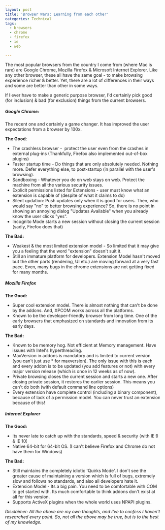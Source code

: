 ```yaml
---
layout: post
title: 'Browser Wars: Learning from each other'
categories: Technical
tags:
  - browsers
  - chrome
  - firefox
  - ie
  - web

---
```


The most popular browsers from the country I come from (where Mac is rare) are Google Chrome, Mozilla Firefox &amp; Microsoft Internet Explorer. Like any other browser, these all have the same goal - to make browsing experience richer &amp; better. Yet, there are a lot of differences in their ways and some are better than other in some ways.

If I ever have to make a generic purpose browser, I'd certainly pick good (for inclusion) &amp; bad (for exclusion) things from the current browsers.
<h5>Google Chrome:</h5>
The recent one and certainly a game changer. It has improved the user expectations from a browser by 100x.

<strong>The Good</strong>:
<ul>
	<li>The crashless browser -  protect the user even from the crashes in external plug-ins (Thankfully, Firefox also implemented out-of-box plugins)</li>
	<li>Faster startup time - Do things that are only absolutely needed. Nothing more. Defer everything else, to post-startup (in parallel with the user's browsing).</li>
	<li>Sandboxing - Whatever you do on web stays on web. Protect the machine from all the various security issues.</li>
	<li>Explicit permissions listed for Extensions - user must know what an extension is capable of (despite of what it claims to do)</li>
	<li>Silent updation: Push updates only when it is good for users. Then, who would say "no" to better browsing experience? So, there is no point in showing an annoying dialog "Updates Available" when you already know the user clicks "yes".</li>
	<li>Incognito Mode starts a new session without closing the current session (sadly, Firefox does that)</li>
</ul>
<strong>The Bad: </strong>
<ul>
	<li>Weakest &amp; the most limited extension model - So limited that it may give you a feeling that the word "extension" doesn't suit it.</li>
	<li>Still an immature platform for developers. Extension Model hasn't moved but the other parts (rendering, UI etc.) are moving forward at a very fast pace. Even, many bugs in the chrome extensions are not getting fixed for many months.</li>
</ul>
<h5>Mozilla Firefox</h5>
<strong>The Good:</strong>
<ul>
	<li>Super cool extension model. There is almost nothing that can't be done by the addons. And, XPCOM works across all the platforms.</li>
	<li>Known to be the developer-friendly browser from long time. One of the early browsers that emphasized on standards and innovation from its early days.</li>
</ul>
<strong>The Bad:</strong>
<ul>
	<li>Known to be memory hog. Not efficient at Memory management. Have issues with Intel's hyperthreading.</li>
	<li>MaxVersion in addons is mandatory and is limited to current version (you can't just use * for maxversion). The only issue with this is each and every addon is to be updated (you add features or not) with every major version release (which is once in 12 weeks as of now).</li>
	<li>Private browsing closes the current session and starts a new one. After closing private session, it restores the earlier session. This means you can't do both (with default command line options)</li>
	<li>Every extension have complete control (including a binary component), because of lack of a permission model. You can never trust an extension because of this!</li>
</ul>
<h5>Internet Explorer</h5>
<strong>The Good:</strong>
<ul>
	<li>Its never late to catch up with the standards, speed &amp; security (with IE 9 &amp; IE 10)</li>
	<li>Native 64-bit for 64-bit OS. (I can't believe Firefox and Chrome do not have them for Windows)</li>
</ul>
<strong>The Bad:</strong>
<ul>
	<li>Still maintains the completely idiotic 'Quirks Mode'. I don't see  the greater cause of maintaining a version which is full of bugs,  extremely slow and follows no standards, and also all developers hate  it.</li>
	<li>Extension Model - Its a big pain. You need to be comfortable  with COM to get started with. Its much comfortable to think addons  don't exist at all for this version.</li>
	<li>Supports ActiveX plugins when the whole world uses NPAPI plugins.</li>
</ul>
<em>Disclaimer: All the above are my own thoughts, and I've to confess I haven't researched every point. So, not all the above may be true, but is to the best of my knowledge.</em>
